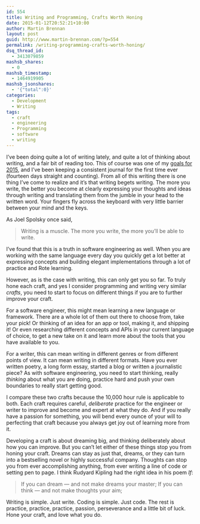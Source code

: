 ```yaml
---
id: 554
title: Writing and Programming, Crafts Worth Honing
date: 2015-01-12T20:52:21+10:00
author: Martin Brennan
layout: post
guid: http://www.martin-brennan.com/?p=554
permalink: /writing-programming-crafts-worth-honing/
dsq_thread_id:
  - 3413079859
mashsb_shares:
  - 0
mashsb_timestamp:
  - 1464919905
mashsb_jsonshares:
  - '{"total":0}'
categories:
  - Development
  - Writing
tags:
  - craft
  - engineering
  - Programming
  - software
  - writing
---
```

I&#8217;ve been doing quite a lot of writing lately, and quite a lot of thinking about writing, and a fair bit of reading too. This of course was one of my [goals for 2015](https://medium.com/@mjrbrennan/2015-goals-and-sub-goals-d6841607404d), and I&#8217;ve been keeping a consistent journal for the first time ever (fourteen days straight and counting). From all of this writing there is one thing I&#8217;ve come to realize and it&#8217;s that writing begets writing. The more you write, the better you become at clearly expressing your thoughts and ideas through writing and translating them from the jumble in your head to the written word. Your fingers fly across the keyboard with very little barrier between your mind and the keys.<!--more-->

As Joel Spolsky once said,

> Writing is a muscle. The more you write, the more you&#8217;ll be able to write.

I&#8217;ve found that this is a truth in software engineering as well. When you are working with the same language every day you quickly get a lot better at expressing concepts and building elegant implementations through a lot of practice and Rote learning.

However, as is the case with writing, this can only get you so far. To truly hone each craft, and yes I consider programming and writing very similar _crafts_, you need to start to focus on different things if you are to further improve your craft.

For a software engineer, this might mean learning a new language or framework. There are a whole lot of them out there to choose from, take your pick! Or thinking of an idea for an app or tool, making it, and shipping it! Or even researching different concepts and APIs in your current language of choice, to get a new take on it and learn more about the tools that you have available to you.

For a writer, this can mean writing in different genres or from different points of view. It can mean writing in different formats. Have you ever written poetry, a long form essay, started a blog or written a journalistic piece? As with software engineering, you need to start thinking, really _thinking_ about what you are doing, practice hard and push your own boundaries to really start getting good.

I compare these two crafts because the 10,000 hour rule is applicable to both. Each craft requires careful, _deliberate_ practice for the engineer or writer to improve and become and expert at what they do. And if you really have a passion for something, you will bend every ounce of your will to perfecting that craft because you always get joy out of learning more from it.

Developing a craft is about dreaming big, and thinking deliberately about how you can improve. But you can&#8217;t let either of these things stop you from honing your craft. Dreams can stay as just that, dreams, or they can turn into a bestselling novel or highly successful company. Thoughts can stop you from ever accomplishing anything, from ever writing a line of code or setting pen to page. I think Rudyard Kipling had the right idea in his poem _If_:

> If you can dream — and not make dreams your master;
  If you can think — and not make thoughts your aim;

Writing is simple. Just write. Coding is simple. Just code. The rest is practice, practice, practice, passion, perseverance and a little bit of luck. Hone your craft, and love what you do.
